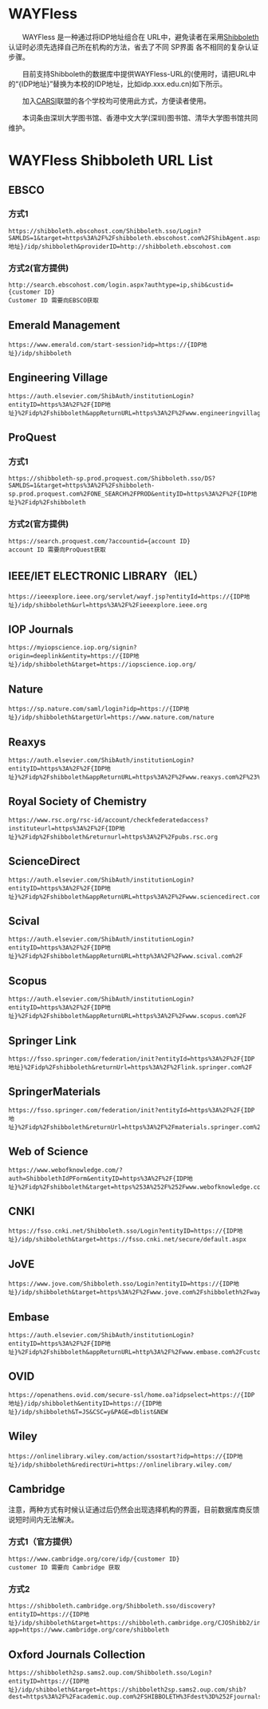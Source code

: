# WAYFless

&emsp;&emsp;WAYFless 是一种通过将IDP地址组合在 URL中，避免读者在采用[Shibboleth](http://www.shibboleth.net/)认证时必须先选择自己所在机构的方法，省去了不同 SP界面 各不相同的复杂认证步骤。

&emsp;&emsp;目前支持Shibboleth的数据库中提供WAYFless-URL的(使用时，请把URL中的“{IDP地址}”替换为本校的IDP地址，比如idp.xxx.edu.cn)如下所示。

&emsp;&emsp;加入[CARSI](https://www.carsi.edu.cn/)联盟的各个学校均可使用此方式，方便读者使用。

&emsp;&emsp;本词条由深圳大学图书馆、香港中文大学(深圳)图书馆、清华大学图书馆共同维护。

# WAYFless Shibboleth URL List
## EBSCO
### 方式1
    https://shibboleth.ebscohost.com/Shibboleth.sso/Login?SAMLDS=1&target=https%3A%2F%2Fshibboleth.ebscohost.com%2FShibAgent.aspx%3Fshib_returl%3Dhttps%253a%252f%252fsearch.ebscohost.com%252flogin.aspx%253fauthtype%253dshib%26IdpId%3D&entityID=https://{IDP地址}/idp/shibboleth&providerID=http://shibboleth.ebscohost.com

### 方式2(官方提供)
    http://search.ebscohost.com/login.aspx?authtype=ip,shib&custid={customer ID} 
    Customer ID 需要向EBSCO获取
## Emerald Management
    https://www.emerald.com/start-session?idp=https://{IDP地址}/idp/shibboleth
## Engineering Village
    https://auth.elsevier.com/ShibAuth/institutionLogin?entityID=https%3A%2F%2F{IDP地址}%2Fidp%2Fshibboleth&appReturnURL=https%3A%2F%2Fwww.engineeringvillage.com%2Fsearch%2Fquick.url
## ProQuest
### 方式1
    https://shibboleth-sp.prod.proquest.com/Shibboleth.sso/DS?SAMLDS=1&target=https%3A%2F%2Fshibboleth-sp.prod.proquest.com%2FONE_SEARCH%2FPROD&entityID=https%3A%2F%2F{IDP地址}%2Fidp%2Fshibboleth
### 方式2(官方提供)
    https://search.proquest.com/?accountid={account ID}
    account ID 需要向ProQuest获取
## IEEE/IET ELECTRONIC LIBRARY（IEL）
    https://ieeexplore.ieee.org/servlet/wayf.jsp?entityId=https://{IDP地址}/idp/shibboleth&url=https%3A%2F%2Fieeexplore.ieee.org
## IOP Journals
    https://myiopscience.iop.org/signin?origin=deeplink&entity=https://{IDP地址}/idp/shibboleth&target=https://iopscience.iop.org/
## Nature
    https://sp.nature.com/saml/login?idp=https://{IDP地址}/idp/shibboleth&targetUrl=https://www.nature.com/nature
## Reaxys
    https://auth.elsevier.com/ShibAuth/institutionLogin?entityID=https%3A%2F%2F{IDP地址}%2Fidp%2Fshibboleth&appReturnURL=https%3A%2F%2Fwww.reaxys.com%2F%23%2Fsearch%2Fquick
## Royal Society of Chemistry
    https://www.rsc.org/rsc-id/account/checkfederatedaccess?instituteurl=https%3A%2F%2F{IDP地址}%2Fidp%2Fshibboleth&returnurl=https%3A%2F%2Fpubs.rsc.org
## ScienceDirect
    https://auth.elsevier.com/ShibAuth/institutionLogin?entityID=https%3A%2F%2F{IDP地址}%2Fidp%2Fshibboleth&appReturnURL=https%3A%2F%2Fwww.sciencedirect.com%2Fuser%2Frouter%2Fshib%3FtargetURL%3Dhttps%253A%252F%252Fwww.sciencedirect.com%252F
## Scival
    https://auth.elsevier.com/ShibAuth/institutionLogin?entityID=https%3A%2F%2F{IDP地址}%2Fidp%2Fshibboleth&appReturnURL=http%3A%2F%2Fwww.scival.com%2F
## Scopus
    https://auth.elsevier.com/ShibAuth/institutionLogin?entityID=https%3A%2F%2F{IDP地址}%2Fidp%2Fshibboleth&appReturnURL=https%3A%2F%2Fwww.scopus.com%2F
## Springer Link
    https://fsso.springer.com/federation/init?entityId=https%3A%2F%2F{IDP地址}%2Fidp%2Fshibboleth&returnUrl=https%3A%2F%2Flink.springer.com%2F
## SpringerMaterials
    https://fsso.springer.com/federation/init?entityId=https%3A%2F%2F{IDP地址}%2Fidp%2Fshibboleth&returnUrl=https%3A%2F%2Fmaterials.springer.com%2F
## Web of Science
    https://www.webofknowledge.com/?auth=ShibbolethIdPForm&entityID=https%3A%2F%2F{IDP地址}%2Fidp%2Fshibboleth&target=https%253A%252F%252Fwww.webofknowledge.com%252F%253FDestApp%253DUA&ShibFederation=ChineseFederation&DestApp=UA
## CNKI
    https://fsso.cnki.net/Shibboleth.sso/Login?entityID=https://{IDP地址}/idp/shibboleth&target=https://fsso.cnki.net/secure/default.aspx
## JoVE
    https://www.jove.com/Shibboleth.sso/Login?entityID=https://{IDP地址}/idp/shibboleth&target=https%3A%2F%2Fwww.jove.com%2Fshibboleth%2Fwayf_login.php%3Freturn_page=http://www.jove.com/
## Embase
    https://auth.elsevier.com/ShibAuth/institutionLogin?entityID=https%3A%2F%2F{IDP地址}%2Fidp%2Fshibboleth&appReturnURL=http%3A%2F%2Fwww.embase.com%2Fcustomer%2Fauthenticate%3Fauth_type%3DSHIBBOLETH
## OVID
    https://openathens.ovid.com/secure-ssl/home.oa?idpselect=https://{IDP地址}/idp/shibboleth&entityID=https://{IDP地址}/idp/shibboleth&T=JS&CSC=y&PAGE=dblist&NEW
## Wiley
    https://onlinelibrary.wiley.com/action/ssostart?idp=https://{IDP地址}/idp/shibboleth&redirectUri=https://onlinelibrary.wiley.com/
## Cambridge
注意，两种方式有时候认证通过后仍然会出现选择机构的界面，目前数据库商反馈说短时间内无法解决。
### 方式1（官方提供）
    https://www.cambridge.org/core/idp/{customer ID}
    customer ID 需要向 Cambridge 获取
### 方式2
    https://shibboleth.cambridge.org/Shibboleth.sso/discovery?entityID=https://{IDP地址}/idp/shibboleth&target=https://shibboleth.cambridge.org/CJOShibb2/index?app=https://www.cambridge.org/core/shibboleth
    
## Oxford Journals Collection
    https://shibboleth2sp.sams2.oup.com/Shibboleth.sso/Login?entityID=https://{IDP地址}/idp/shibboleth&target=https://shibboleth2sp.sams2.oup.com/shib?dest=https%3A%2F%2Facademic.oup.com%2FSHIBBOLETH%3Fdest%3D%252Fjournals%252F
